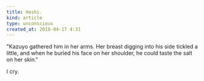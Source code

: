 ```yaml
---
title: Hashi.
kind: article
type: unconscious
created_at: 2018-04-17 4:31
---
```


"Kazuyo gathered him in her arms. Her breast digging into his side tickled a little, and when he buried his face on her shoulder, he could taste the salt on her skin."

I cry.
